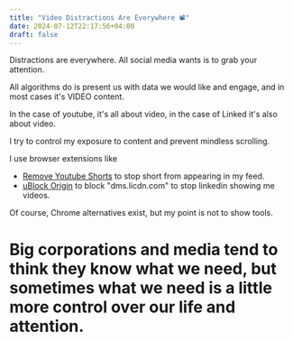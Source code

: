 ```yaml
---
title: "Video Distractions Are Everywhere 📽️"
date: 2024-07-12T22:17:56+04:00
draft: false
---
```

Distractions are everywhere. All social media wants is to grab your attention.

All algorithms do is present us with data we would like and engage, and in most cases it's VIDEO content.

In the case of youtube, it's all about video, in the case of Linked it's also about video.

I try to control my exposure to content and prevent mindless scrolling.

I use browser extensions like 
- [Remove Youtube Shorts](https://addons.mozilla.org/en-US/firefox/addon/remove-youtube-shorts/?utm_source=addons.mozilla.org&utm_medium=referral&utm_content=search) to stop short from appearing in my feed.
- [uBlock Origin](https://addons.mozilla.org/en-US/firefox/addon/ublock-origin/) to block "dms.licdn.com" to stop linkedin showing me videos.

Of course, Chrome alternatives exist, but my point is not to show tools. 

# Big corporations and media tend to think they know what we need, but sometimes what we need is a little more control over our life and attention.